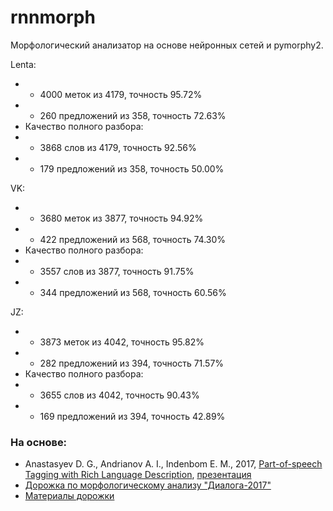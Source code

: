 # rnnmorph
Морфологический анализатор на основе нейронных сетей и pymorphy2.

Lenta:
* * 4000 меток из 4179, точность 95.72%
* * 260 предложений из 358, точность 72.63%
* Качество полного разбора:
* * 3868 слов из 4179, точность 92.56%
* * 179 предложений из 358, точность 50.00%

VK:
* * 3680 меток из 3877, точность 94.92%
* * 422 предложений из 568, точность 74.30%
* Качество полного разбора:
* * 3557 слов из 3877, точность 91.75%
* * 344 предложений из 568, точность 60.56%

JZ:
* * 3873 меток из 4042, точность 95.82%
* * 282 предложений из 394, точность 71.57%
* Качество полного разбора:
* * 3655 слов из 4042, точность 90.43%
* * 169 предложений из 394, точность 42.89%


### На основе: ###
* Anastasyev D. G., Andrianov A. I., Indenbom E. M., 2017, [Part-of-speech Tagging with Rich Language Description](http://www.dialog-21.ru/media/3895/anastasyevdgetal.pdf), [презентация](http://www.dialog-21.ru/media/4102/anastasyev.pdf)
* [Дорожка по морфологическому анализу "Диалога-2017"](http://www.dialog-21.ru/evaluation/2017/morphology/)
* [Материалы дорожки](https://github.com/dialogue-evaluation/morphoRuEval-2017)

